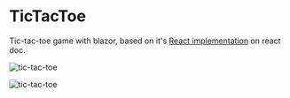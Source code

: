 # TicTacToe

Tic-tac-toe game with blazor, based on it's [React implementation](https://beta.reactjs.org/learn/tutorial-tic-tac-toe) on react doc.

![tic-tac-toe](https://user-images.githubusercontent.com/43586181/210721531-de6cdf2b-f98f-4eb7-b5ff-4c9de194f8f2.gif)

![tic-tac-toe](https://user-images.githubusercontent.com/43586181/210760380-556b453a-5cad-4552-bd16-53b0d640139f.gif)

